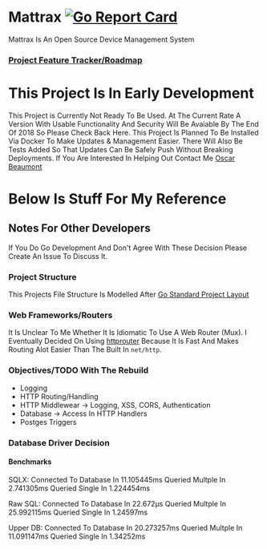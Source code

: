 # Mattrax [![Go Report Card](https://goreportcard.com/badge/github.com/mattrax/Mattrax)](https://goreportcard.com/report/github.com/mattrax/Mattrax)
Mattrax Is An Open Source Device Management System

### [Project Feature Tracker/Roadmap](https://github.com/mattrax/Mattrax/projects/1)

# This Project Is In Early Development
This Project is Currently Not Ready To Be Used. At The Current Rate A Version With Usable Functionality And Security Will Be Avaiable By The End Of 2018 So Please Check Back Here. This Project Is Planned To Be Installed Via Docker To Make Updates & Management Easier. There Will Also Be Tests Added So That Updates Can Be Safely Push Without Breaking Deployments. If You Are Interested In Helping Out Contact Me [Oscar Beaumont](mailto:oscartbeaumont@gmail.com)

# Below Is Stuff For My Reference

## Notes For Other Developers
If You Do Go Development And Don't Agree With These Decision Please Create An Issue To Discuss It.

### Project Structure
This Projects File Structure Is Modelled After [Go Standard Project Layout](https://github.com/golang-standards/project-layout)

### Web Frameworks/Routers
It Is Unclear To Me Whether It Is Idiomatic To Use A Web Router (Mux). I Eventually Decided On Using [httprouter](https://github.com/julienschmidt/httprouter) Because It Is Fast And Makes Routing Alot Easier Than The Built In `net/http`.



### Objectives/TODO With The Rebuild
* Logging
* HTTP Routing/Handling
* HTTP Middlewear -> Logging, XSS, CORS, Authentication
* Database -> Access In HTTP Handlers
* Postges Triggers

### Database Driver Decision
#### Benchmarks
SQLX:
  Connected To Database In 11.105445ms
  Queried Multple In 2.741305ms
  Queried Single In 1.224454ms

Raw SQL:
  Connected To Database In 22.672µs
  Queried Multple In 25.992115ms
  Queried Single In 1.24597ms

Upper DB:
  Connected To Database In 20.273257ms
  Queried Multple In 11.091147ms
  Queried Single In 1.34252ms
